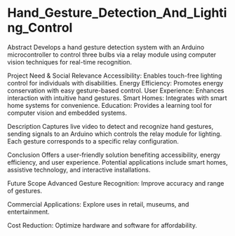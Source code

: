 # Hand_Gesture_Detection_And_Lighting_Control

Abstract
Develops a hand gesture detection system with an Arduino microcontroller to control three bulbs via a relay module using computer vision techniques for real-time recognition.

Project Need & Social Relevance
Accessibility: Enables touch-free lighting control for individuals with disabilities. Energy Efficiency: Promotes energy conservation with easy gesture-based control. User Experience: Enhances interaction with intuitive hand gestures. Smart Homes: Integrates with smart home systems for convenience. Education: Provides a learning tool for computer vision and embedded systems.

Description
Captures live video to detect and recognize hand gestures, sending signals to an Arduino which controls the relay module for lighting. Each gesture corresponds to a specific relay configuration.

Conclusion
Offers a user-friendly solution benefiting accessibility, energy efficiency, and user experience. Potential applications include smart homes, assistive technology, and interactive installations.

Future Scope
  Advanced Gesture Recognition: Improve accuracy and range of gestures.

  Commercial Applications: Explore uses in retail, museums, and entertainment.

  Cost Reduction: Optimize hardware and software for affordability.
